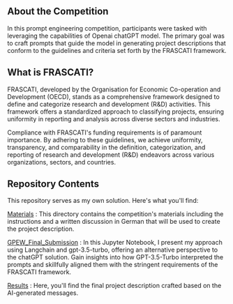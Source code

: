 ## About the Competition

In this prompt engineering competition, participants were tasked with leveraging the capabilities of Openai chatGPT model. The primary goal was to craft prompts that guide the model in generating project descriptions that conform to the guidelines and criteria set forth by the FRASCATI framework.

## What is FRASCATI?

FRASCATI, developed by the Organisation for Economic Co-operation and Development (OECD), stands as a comprehensive framework designed to define and categorize research and development (R&D) activities. This framework offers a standardized approach to classifying projects, ensuring uniformity in reporting and analysis across diverse sectors and industries.

Compliance with FRASCATI's funding requirements is of paramount importance. By adhering to these guidelines, we achieve uniformity, transparency, and comparability in the definition, categorization, and reporting of research and development (R&D) endeavors across various organizations, sectors, and countries. 

## Repository Contents

This repository serves as my own solution. Here's what you'll find:

[Materials]([URL](https://github.com/Rim-chan/Prompt-Engineering/tree/main/Materials)) : This directory contains the competition's materials including the instructions and a written discussion in German that will be used to create the project description.

[GPEW_Final_Submission]([URL](https://github.com/Rim-chan/Prompt-Engineering/blob/main/GPEW_Final_Submission.ipynb)) : In this Jupyter Notebook, I present my approach using Langchain and gpt-3.5-turbo, offering an alternative perspective to the chatGPT solution. Gain insights into how GPT-3.5-Turbo interpreted the prompts and skillfully aligned them with the stringent requirements of the FRASCATI framework.

[Results]([URL](https://github.com/Rim-chan/Prompt-Engineering/tree/main/Results)) : Here, you'll find the final project description crafted based on the AI-generated messages.
